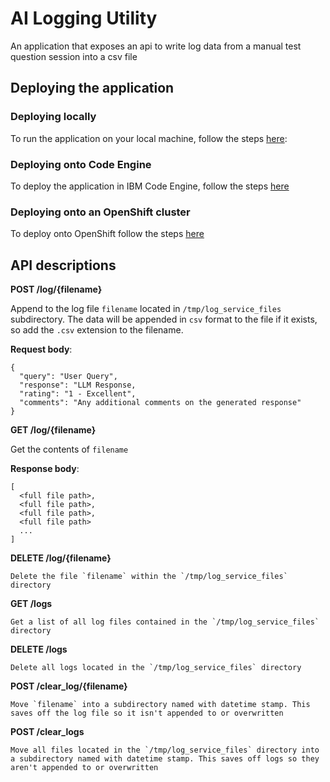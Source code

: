 # AI Logging Utility
An application that exposes an api to write log data from a manual test question session into a csv file

## Deploying the application

### Deploying locally

To run the application on your local machine, follow the steps [here](./LOCAL_DEPLOY.md):

### Deploying onto Code Engine

To deploy the application in IBM Code Engine, follow the steps [here](./CODE_ENGINE_DEPLOY.md)

### Deploying onto an OpenShift cluster

To deploy onto OpenShift follow the steps [here](./OPENSHIFT_DEPLOY.md)

## API descriptions

**POST /log/{filename}**

Append to the log file `filename` located in `/tmp/log_service_files` subdirectory. The data will be appended in `csv` format to the file if it exists, so add the `.csv` extension to the filename.

**Request body**:
```
{
  "query": "User Query",
  "response": "LLM Response,
  "rating": "1 - Excellent",
  "comments": "Any additional comments on the generated response"
}
```
**GET /log/{filename}**

Get the contents of `filename`

**Response body**:
```
[ 
  <full file path>, 
  <full file path>, 
  <full file path>, 
  <full file path>
  ...
]
```

**DELETE /log/{filename}**

    Delete the file `filename` within the `/tmp/log_service_files` directory

**GET /logs**

    Get a list of all log files contained in the `/tmp/log_service_files` directory

**DELETE /logs**

    Delete all logs located in the `/tmp/log_service_files` directory

**POST /clear_log/{filename}**

    Move `filename` into a subdirectory named with datetime stamp. This saves off the log file so it isn't appended to or overwritten

**POST /clear_logs**

    Move all files located in the `/tmp/log_service_files` directory into a subdirectory named with datetime stamp. This saves off logs so they aren't appended to or overwritten
